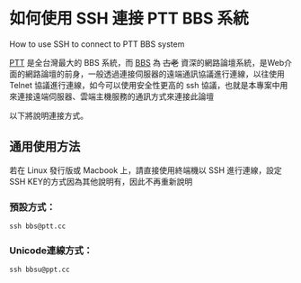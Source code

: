 # 如何使用 SSH 連接 PTT BBS 系統
How to use SSH to connect to PTT BBS system

[PTT](https://www.ptt.cc/cls/1) 是全台灣最大的 BBS 系統，而 [BBS](https://zh.wikipedia.org/wiki/BBS) 為 ~~古老~~ 資深的網路論壇系統，是Web介面的網路論壇的前身，一般透過連接伺服器的遠端通訊協議進行連線，以往使用 Telnet 協議進行連線，如今可以使用安全性更高的 ssh 協議，也就是本專案中用來連接遠端伺服器、雲端主機服務的通訊方式來連接此論壇

以下將說明連接方式。

## 通用使用方法
若在 Linux 發行版或 Macbook 上，請直接使用終端機以 SSH 進行連線，設定SSH KEY的方式因為其他說明有，因此不再重新說明

### 預設方式：
    ssh bbs@ptt.cc

### Unicode連線方式：
    ssh bbsu@ppt.cc


